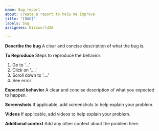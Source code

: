 ```yaml
---
name: Bug report
about: Create a report to help me improve
title: "[BUG]"
labels: bug
assignees: DiscworldZA

---
```


**Describe the bug**
A clear and concise description of what the bug is.

**To Reproduce**
Steps to reproduce the behavior:
1. Go to '...'
2. Click on '....'
3. Scroll down to '....'
4. See error

**Expected behavior**
A clear and concise description of what you expected to happen.

**Screenshots**
If applicable, add screenshots to help explain your problem.

**Videos**
If applicable, add videos to help explain your problem.

**Additional context**
Add any other context about the problem here.
